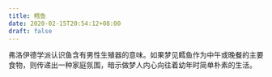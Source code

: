 ```yaml
---
title: 鳕鱼
date: 2020-02-15T20:54:12+08:00
draft: false
---
```


弗洛伊德学派认识鱼含有男性生殖器的意味。如果梦见鳕鱼作为中午或晚餐的主要食物，则传递出一种家庭氛围，暗示做梦人内心向往着幼年时简单朴素的生活。